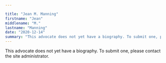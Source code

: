 ```yaml
---

title: "Jean M. Manning"
firstname: "Jean"
middlename: "M."
lastname: "Manning"
date: "2020-12-14"
summary: "This advocate does not yet have a biography. To submit one, please contact the site administrator."
---
```

This advocate does not yet have a biography. To submit one, please contact the site administrator.


